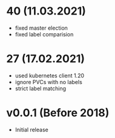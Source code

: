 # 40 (11.03.2021)
- fixed master election
- fixed label comparision

# 27 (17.02.2021)
- used kubernetes client 1.20
- ignore PVCs with no labels
- strict label matching

# v0.0.1 (Before 2018)
- Initial release
